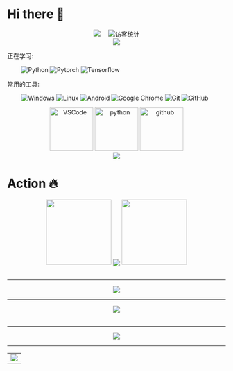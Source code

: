 # Hi there 👋

<!-- 个人资料徽标 -->
<div align="center">
  <a href="https://www.zhihu.com/people/xu-sen-lin-96/"><img src="https://img.shields.io/badge/zhihu-%E7%9F%A5%E4%B9%8E-blue"></a>&emsp;
<!-- 访客数统计徽标 -->
  <img src="https://visitor-badge.glitch.me/badge?page_id=xusenlinzy" alt="访客统计" /></div>
  
<!-- 比较好的开源项目卡片 -->
<div align="center">
<a href="[https://github.com/xusenlinzy/lightningblocks](https://github.com/xusenlinzy/lightningblocks)">
  <img src="https://github-readme-stats.vercel.app/api/pin/?username=xusenlinzy&repo=lightningblocks&theme=dark&bg_color=0d1117&hide_border=true" /></a>
</div>

正在学习: 

&emsp;&emsp;
![Python](https://img.shields.io/badge/-Python-yellow?logo=Python)
![Pytorch](https://img.shields.io/badge/-pytorch-green?logo=pytorch)
![Tensorflow](https://img.shields.io/badge/-tensorflow-lightgrey?logo=tensorflow)

常用的工具:

&emsp;&emsp; 
![Windows](https://img.shields.io/badge/Windows-0078D6?logo=windows&logoColor=white)
![Linux](https://img.shields.io/badge/Linux-FCC624?logo=linux&logoColor=black)
![Android](https://img.shields.io/badge/Android-3DDC84?logo=android&logoColor=white)
![Google Chrome](https://img.shields.io/badge/Chrome-4285F4?logo=GoogleChrome&logoColor=white)
![Git](https://img.shields.io/badge/-Git-FCC624?logo=git)
![GitHub](https://img.shields.io/badge/-GitHub-pink?logo=github)

<!-- Gif -->
<div align="center">
  <img alt="VSCode" src="https://i.giphy.com/media/IdyAQJVN2kVPNUrojM/200.webp" width="100" title="vscode">
  <img alt="python" src="https://i.giphy.com/media/LMt9638dO8dftAjtco/200.webp" width="100" title="python">
  <img alt="github" src="https://i.giphy.com/media/KzJkzjggfGN5Py6nkT/200.webp" width="100" title="github">
</div>

<!-- just img -->
<div align="center"><img src="https://cdn.jsdelivr.net/gh/sun0225SUN/photos/images/202110311924844.png" /></div>

# Action 🔥

<!-- 连续提交代码天数记录 -->
<div align="center">
  <img width="150" src="https://cdn.jsdelivr.net/gh/sun0225SUN/photos/images/202108300310676.png" />
  <img align="center" src="https://github-readme-streak-stats.herokuapp.com/?user=xusenlinzy&theme=dark&hide_border=true" />
  <img width="150" src="https://cdn.jsdelivr.net/gh/sun0225SUN/photos/images/202108300312623.png" />
</div>
<br>

---

<div align="center"> <img src="https://metrics.lecoq.io/xusenlinzy?template=classic&config.timezone=Asia%2FShanghai"> </div>

---

<!-- GitHub奖杯🏆 -->
<div align="center"><img  src="https://github-profile-trophy.vercel.app/?username=xusenlinzy&theme=gruvbox&row=1&column=6&no-frame=true&no-bg=true" /></div>
<br>

---

<div align="center"><img src="https://github-readme-stats.vercel.app/api?username=xusenlinzy&show_icons=true&theme=tokyonight")</div>

---

<!-- GitHub Activity Graph -->
<table align="center">
  <tr>
    <td colspan="2">
      <img src="https://activity-graph.herokuapp.com/graph?username=xusenlinzy&theme=xcode&hide_border=true" />
    </td>
  </tr>
</table>
